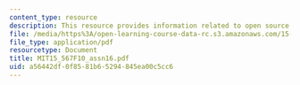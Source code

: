 ```yaml
---
content_type: resource
description: This resource provides information related to open source and innovation.
file: /media/https%3A/open-learning-course-data-rc.s3.amazonaws.com/15-567-the-economics-of-information-strategy-structure-and-pricing-fall-2010/a56442df0f8581b65294845ea00c5cc6_MIT15_567F10_assn16.pdf
file_type: application/pdf
resourcetype: Document
title: MIT15_567F10_assn16.pdf
uid: a56442df-0f85-81b6-5294-845ea00c5cc6
---
```

